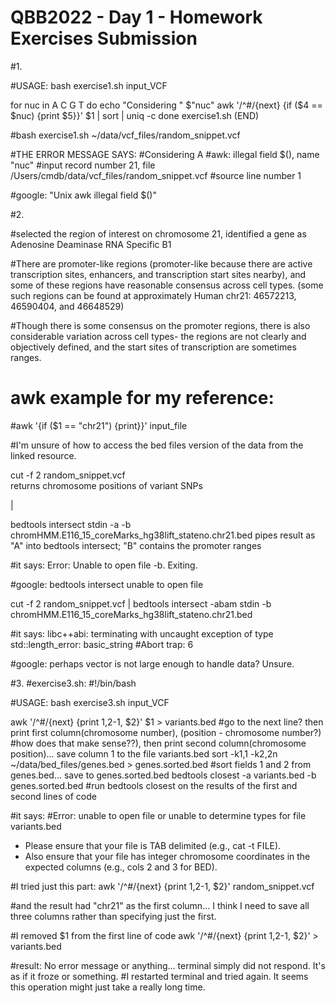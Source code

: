 # QBB2022 - Day 1 - Homework Exercises Submission


#1.





#USAGE: bash exercise1.sh input_VCF

for nuc in A C G T
do
  echo "Considering " $"nuc"
  awk '/^#/{next} {if ($4 == $nuc) {print $5}}' $1 | sort | uniq -c
done
exercise1.sh (END)



#bash exercise1.sh ~/data/vcf_files/random_snippet.vcf



#THE ERROR MESSAGE SAYS:
#Considering  A
#awk: illegal field $(), name "nuc"
#input record number 21, file /Users/cmdb/data/vcf_files/random_snippet.vcf
#source line number 1
 
 
 
 
#google: "Unix awk illegal field $()"



#2. 


#selected the region of interest on chromosome 21, identified a gene as Adenosine Deaminase RNA Specific B1

#There are promoter-like regions (promoter-like because there are active transcription sites, enhancers, and transcription start sites nearby), and some of these regions have reasonable consensus across cell types. (some such regions can be found at approximately Human chr21: 46572213, 46590404, and 46648529)

#Though there is some consensus on the promoter regions, there is also considerable variation across cell types- the regions are not clearly and objectively defined, and the start sites of transcription are sometimes ranges.


# awk example for my reference:
#awk '{if ($1 == "chr21") {print}}' input_file


#I'm unsure of how to access the bed files version of the data from the linked resource.


cut -f 2 random_snippet.vcf     
returns chromosome positions of variant SNPs

|

bedtools intersect stdin -a -b chromHMM.E116_15_coreMarks_hg38lift_stateno.chr21.bed
pipes result as "A" into bedtools intersect; "B" contains the promoter ranges

#it says: Error: Unable to open file -b. Exiting.

#google: bedtools intersect unable to open file

cut -f 2 random_snippet.vcf | bedtools intersect -abam stdin -b chromHMM.E116_15_coreMarks_hg38lift_stateno.chr21.bed 

#it says: libc++abi: terminating with uncaught exception of type std::length_error: basic_string
#Abort trap: 6

#google: perhaps vector is not large enough to handle data? Unsure.










#3. 
#exercise3.sh:
#!/bin/bash

#USAGE: bash exercise3.sh input_VCF

awk '/^#/{next} {print $1,$2-1, $2}' $1 > variants.bed
#go to the next line? then print first column(chromosome number), (position - chromosome number?) 
#how does that make sense??), then print second column(chromosome position)... save column 1 to the file variants.bed
sort -k1,1 -k2,2n ~/data/bed_files/genes.bed > genes.sorted.bed
#sort fields 1 and 2 from genes.bed... save to genes.sorted.bed
bedtools closest -a variants.bed -b genes.sorted.bed
#run bedtools closest on the results of the first and second lines of code

#it says:
#Error: unable to open file or unable to determine types for file variants.bed

- Please ensure that your file is TAB delimited (e.g., cat -t FILE).
- Also ensure that your file has integer chromosome coordinates in the 
  expected columns (e.g., cols 2 and 3 for BED).
  
  
#I tried just this part: awk '/^#/{next} {print $1,$2-1, $2}' random_snippet.vcf

#and the result had "chr21" as the first column... I think I need to save all three columns rather than specifying just the first.

#I removed $1 from the first line of code
awk '/^#/{next} {print $1,$2-1, $2}'  > variants.bed

#result: No error message or anything... terminal simply did not respond. It's as if it froze or something. 
#I restarted terminal and tried again. It seems this operation might just take a really long time.